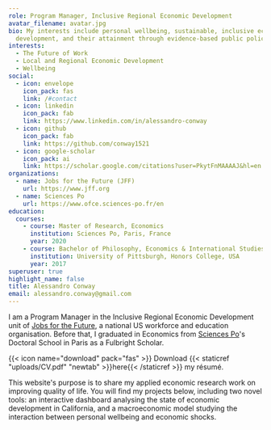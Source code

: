 ```yaml
---
role: Program Manager, Inclusive Regional Economic Development
avatar_filename: avatar.jpg
bio: My interests include personal wellbeing, sustainable, inclusive economic
  development, and their attainment through evidence-based public policy.
interests:
  - The Future of Work
  - Local and Regional Economic Development
  - Wellbeing
social:
  - icon: envelope
    icon_pack: fas
    link: /#contact
  - icon: linkedin
    icon_pack: fab
    link: https://www.linkedin.com/in/alessandro-conway
  - icon: github
    icon_pack: fab
    link: https://github.com/conway1521
  - icon: google-scholar
    icon_pack: ai
    link: https://scholar.google.com/citations?user=PkytFnMAAAAJ&hl=en 
organizations:
  - name: Jobs for the Future (JFF)
    url: https://www.jff.org
  - name: Sciences Po
    url: https://www.ofce.sciences-po.fr/en
education:
  courses:
    - course: Master of Research, Economics
      institution: Sciences Po, Paris, France
      year: 2020
    - course: Bachelor of Philosophy, Economics & International Studies (double major)
      institution: University of Pittsburgh, Honors College, USA
      year: 2017
superuser: true
highlight_name: false
title: Alessandro Conway
email: alessandro.conway@gmail.com
---
```



I am a Program Manager in the Inclusive Regional Economic Development unit of [Jobs for the Future](https://archive.jff.org/about/staff/alessandro-conway/), a national US workforce and education organisation. Before that, I graduated in Economics from [Sciences Po](https://www.sciencespo.fr/ecole-doctorale/en/actualites/alessandro-conway-class-2020.html)'s Doctoral School in Paris as a Fulbright Scholar.

{{< icon name="download" pack="fas" >}} Download {{< staticref "uploads/CV.pdf" "newtab" >}}here{{< /staticref >}} my résumé.

This website's purpose is to share my applied economic research work on improving quality of life. You will find my projects below, including two novel tools: an interactive dashboard analysing the state of economic development in California, and a macroeconomic model studying the interaction between personal wellbeing and economic shocks.
